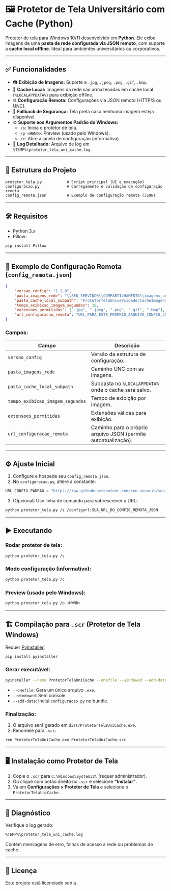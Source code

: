 
# 🖼️ Protetor de Tela Universitário com Cache (Python)

Protetor de tela para Windows 10/11 desenvolvido em **Python**. Ele exibe imagens de uma **pasta de rede configurada via JSON remoto**, com suporte a **cache local offline**. Ideal para ambientes universitários ou corporativos.

---

## ✅ Funcionalidades

- 📷 **Exibição de Imagens:** Suporte a `.jpg`, `.jpeg`, `.png`, `.gif`, `.bmp`.
- 💾 **Cache Local:** Imagens da rede são armazenadas em cache local (`%LOCALAPPDATA%`) para exibição offline.
- 🌐 **Configuração Remota:** Configurações via JSON remoto (HTTP/S ou UNC).
- 🖤 **Fallback de Segurança:** Tela preta caso nenhuma imagem esteja disponível.
- ⚙️ **Suporte aos Argumentos Padrão do Windows:**
  - `/s`: Inicia o protetor de tela.
  - `/p <HWND>`: Preview (usado pelo Windows).
  - `/c`: Abre a janela de configuração (informativa).
- 📝 **Log Detalhado:** Arquivo de log em `%TEMP%\protetor_tela_uni_cache.log`.

---

## 📁 Estrutura do Projeto

```plaintext
protetor_tela.py           # Script principal (UI e execução)
configuracao.py            # Carregamento e validação da configuração remota
config_remota.json         # Exemplo de configuração remota (JSON)
```

---

## 🛠️ Requisitos

- Python 3.x
- Pillow:  
```bash
pip install Pillow
```

---

## 🔧 Exemplo de Configuração Remota (`config_remota.json`)

```json
{
    "versao_config": "1.1.0",
    "pasta_imagens_rede": "\\SEU_SERVIDOR\\COMPARTILHAMENTO\\imagens_universidade",
    "pasta_cache_local_subpath": "ProtetorTelaUniversidade/CacheImagens",
    "tempo_exibicao_imagem_segundos": 10,
    "extensoes_permitidas": [".jpg", ".jpeg", ".png", ".gif", ".bmp"],
    "url_configuracao_remota": "URL_PARA_ESTE_PROPRIO_ARQUIVO_CONFIG_JSON_RAW"
}
```

### Campos:

| Campo                         | Descrição |
|------------------------------|-----------|
| `versao_config`              | Versão da estrutura de configuração. |
| `pasta_imagens_rede`         | Caminho UNC com as imagens. |
| `pasta_cache_local_subpath`  | Subpasta no `%LOCALAPPDATA%` onde o cache será salvo. |
| `tempo_exibicao_imagem_segundos` | Tempo de exibição por imagem. |
| `extensoes_permitidas`       | Extensões válidas para exibição. |
| `url_configuracao_remota`    | Caminho para o próprio arquivo JSON (permite autoatualização). |

---

## ⚙️ Ajuste Inicial

1. Configure e hospede seu `config_remota.json`.
2. No `configuracao.py`, altere a constante:

```python
URL_CONFIG_PADRAO = "https://raw.githubusercontent.com/seu_usuario/seu_repo/main/config_remota.json"
```

3. (Opcional) Use linha de comando para sobrescrever a URL:

```bash
python protetor_tela.py /s /configurl:SUA_URL_DO_CONFIG_REMOTA_JSON
```

---

## ▶️ Executando

### Rodar protetor de tela:

```bash
python protetor_tela.py /s
```

### Modo configuração (informativo):

```bash
python protetor_tela.py /c
```

### Preview (usado pelo Windows):

```bash
python protetor_tela.py /p <HWND>
```

---

## 🏗️ Compilação para `.scr` (Protetor de Tela Windows)

Requer [PyInstaller](https://pyinstaller.org/):

```bash
pip install pyinstaller
```

### Gerar executável:

```bash
pyinstaller --name ProtetorTelaUniCache --onefile --windowed --add-data "configuracao.py:." protetor_tela.py
```

- `--onefile`: Gera um único arquivo `.exe`.
- `--windowed`: Sem console.
- `--add-data`: Inclui `configuracao.py` no bundle.

### Finalização:

1. O arquivo será gerado em `dist/ProtetorTelaUniCache.exe`.
2. Renomeie para `.scr`:

```bash
ren ProtetorTelaUniCache.exe ProtetorTelaUniCache.scr
```

---

## 🖥️ Instalação como Protetor de Tela

1. Copie o `.scr` para `C:\Windows\System32\` (requer administrador).
2. Ou clique com botão direito no `.scr` e selecione **"Instalar"**.
3. Vá em **Configurações > Protetor de Tela** e selecione o `ProtetorTelaUniCache`.

---

## 🧪 Diagnóstico

Verifique o log gerado:

```bash
%TEMP%\protetor_tela_uni_cache.log
```

Contém mensagens de erro, falhas de acesso à rede ou problemas de cache.

---

## 📄 Licença

Este projeto está licenciado sob a .
